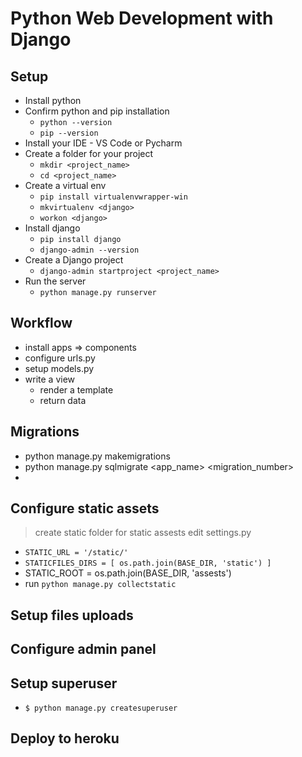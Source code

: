 # Python Web Development with Django

## Setup

- Install python
- Confirm python and pip installation
  - `python --version`
  - `pip --version`
- Install your IDE - VS Code or Pycharm
- Create a folder for your project
  - `mkdir <project_name>`
  - `cd <project_name>`
- Create a virtual env
  - `pip install virtualenvwrapper-win`
  - `mkvirtualenv <django>`
  - `workon <django>`
- Install django
  - `pip install django`
  - `django-admin --version`
- Create a Django project
  - `django-admin startproject <project_name>`
- Run the server
  - `python manage.py runserver`

## Workflow

- install apps => components
- configure urls.py
- setup models.py
- write a view
  - render a template
  - return data

## Migrations

- python manage.py makemigrations
- python manage.py sqlmigrate <app_name> <migration_number>
-

## Configure static assets

> create static folder for static assests
> edit settings.py

- `STATIC_URL = '/static/'`
- `STATICFILES_DIRS = [ os.path.join(BASE_DIR, 'static') ]`
- STATIC_ROOT = os.path.join(BASE_DIR, 'assests')
- run `python manage.py collectstatic`

## Setup files uploads

## Configure admin panel

## Setup superuser

- `$ python manage.py createsuperuser`

## Deploy to heroku
